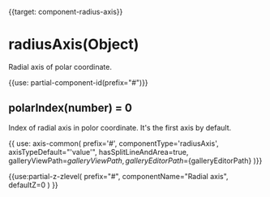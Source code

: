 
{{target: component-radius-axis}}

# radiusAxis(Object)

Radial axis of polar coordinate.

{{use: partial-component-id(prefix="#")}}

## polarIndex(number) = 0

Index of radial axis in polor coordinate. It's the first axis by default.

{{ use: axis-common(
    prefix='#',
    componentType='radiusAxis',
    axisTypeDefault="'value'",
    hasSplitLineAndArea=true,
    galleryViewPath=${galleryViewPath},
    galleryEditorPath=${galleryEditorPath}
)}}


{{use:partial-z-zlevel(
    prefix="#",
    componentName="Radial axis",
    defaultZ=0
) }}
